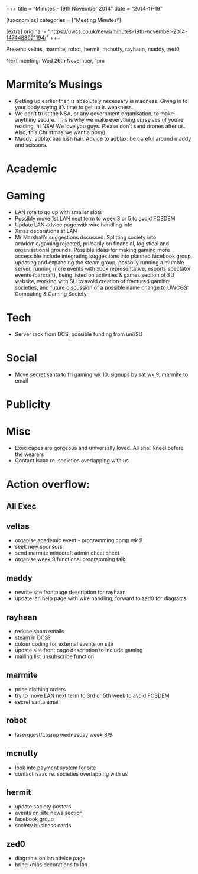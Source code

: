 +++
title = "Minutes - 19th November 2014"
date = "2014-11-19"

[taxonomies]
categories = ["Meeting Minutes"]

[extra]
original = "https://uwcs.co.uk/news/minutes-19th-november-2014-1474488921194/"
+++

Present: veltas, marmite, robot, hermit, mcnutty, rayhaan, maddy, zed0

Next meeting: Wed 26th November, 1pm

# Marmite’s Musings

  - Getting up earlier than is absolutely necessary is madness. Giving in to your body saying it’s time to get up is weakness.
  - We don’t trust the NSA, or any government organisation, to make anything secure. This is why we make everything ourselves (if you’re reading, hi NSA\! We love you guys. Please don’t send drones after us. Also, this Christmas we want a pony).
  - Maddy: adblax has lush hair. Advice to adblax: be careful around maddy and scissors.

# Academic

# Gaming

  - LAN rota to go up with smaller slots
  - Possibly move 1st LAN next term to week 3 or 5 to avoid FOSDEM
  - Update LAN advice page with wire handling info
  - Xmas decorations at LAN
  - Mr Marshall’s suggestions dscussed. Splitting society into academic/gaming rejected, primarily on financial, logistical and organisational grounds. Possible ideas for making gaming more accessible include integrating suggestions into planned facebook group, updating and expanding the steam group, possbily running a mumble server, running more events with xbox representative, esports spectator events (barcraft), being listed on activities & games section of SU website, working with SU to avoid creation of fractured gaming societies, and future discussion of a possible name change to UWCGS: Computing & Gaming Society.

# Tech

  - Server rack from DCS, possible funding from uni/SU

# Social

  - Move secret santa to fri gaming wk 10, signups by sat wk 9, marmite to email

# Publicity

# Misc

  - Exec capes are gorgeous and universally loved. All shall kneel before the wearers
  - Contact Isaac re. societies overlapping with us

# Action overflow:

## All Exec

## veltas

  - organise academic event - programming comp wk 9
  - seek new sponsors
  - send marmite minecraft admin cheat sheet
  - organise week 9 functional programming talk

## maddy

  - rewrite site frontpage description for rayhaan
  - update lan help page with wire handling, forward to zed0 for diagrams

## rayhaan

  - reduce spam emails
  - steam in DCS?
  - colour coding for external events on site
  - update site front page description to include gaming
  - mailing list unsubscribe function

## marmite

  - price clothing orders
  - try to move LAN next term to 3rd or 5th week to avoid FOSDEM
  - secret santa email

## robot

  - laserquest/cosmo wednesday week 8/9

## mcnutty

  - look into payment system for site
  - contact isaac re. societies overlapping with us

## hermit

  - update society posters
  - events on site news section
  - facebook group
  - society business cards

## zed0

  - diagrams on lan advice page
  - bring xmas decorations to lan
